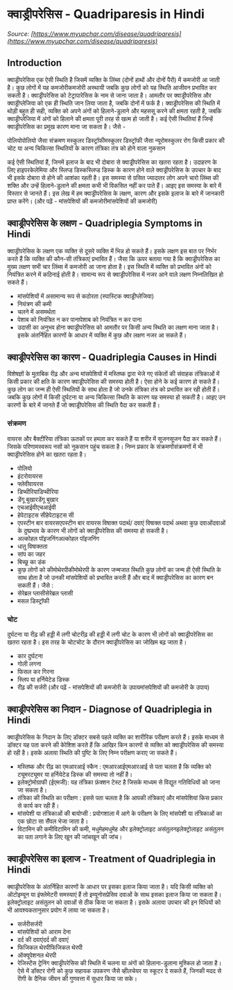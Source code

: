 # क्वाड्रीपरेसिस - Quadriparesis in Hindi
_Source: [https://www.myupchar.com/disease/quadriparesis](https://www.myupchar.com/disease/quadriparesis)_

## Introduction
क्वाड्रीपरेसिस एक ऐसी स्थिति है जिसमें व्यक्ति के लिंब्स (दोनों हाथों और दोनों पैरों) में कमजोरी आ जाती है। कुछ लोगों में यह कमजोरीकमजोरी अस्थायी जबकि कुछ लोगों को यह स्थिति आजीवन प्रभावित कर सकती है। क्वाड्रीपरेसिस को टेट्रापारेसिस के नाम से जाना जाता है। आमतौर पर क्वाड्रीपरेसिस और क्वाड्रीप्लेजिया को एक ही स्थिति जान लिया जाता है, जबकि दोनों में फर्क है। क्वाड्रीपरेसिस की स्थिति में थोड़ी बहुत ही सही, व्यक्ति को अपने अंगों को हिलाने-डुलाने और महससू करने की क्षमता रहती है, जबकि क्वाड्रीप्लेजिया में अंगों को हिलाने ​की क्षमता पूरी तरह से खत्म हो जाती है। कई ऐसी स्थितियां हैं जिन्हें क्वाड्रीपरेसिस का प्रमुख कारण माना जा सकता है। जैसे -

पोलियोपोलियो जैसा संक्रमण
मस्कुलर डिस्ट्रॉफीमस्कुलर डिस्ट्रॉफी जैसा न्यूरोमस्कुलर रोग
किसी प्रकार की चोट या अन्य चिकित्सा स्थितियों के कारण तंत्रिका तंत्र को होने वाला नुकसान

कई ऐसी स्थितियां हैं, जिनमें इलाज के बाद भी दोबारा से क्वाड्रीपरेसिस का खतरा रहता है। उदाहरण के लिए हाइपरकेलेमिया और स्लिप्ड डिस्कस्लिप्ड डिस्क के कारण होने वाले क्वाड्रीपरेसिस के उपचार के बाद भी इसके दोबारा से होने की आशंका रहती है। इस समस्या से ग्रसित ज्यादातर लोग अपने चारो लिंब्स की शक्ति और उन्हें हिलाने-डुलाने की क्षमता कभी भी विकसित नहीं कर पाते हैं। आइए इस समस्या के बारे में विस्तार से जानते हैं।
इस लेख में हम क्वाड्रीपरेसिस के लक्षण, कारण और इसके इलाज के बारे में जानकारी प्राप्त करेंगे।
(और पढ़ें - मांसपेशियों की कमजोरीमांसपेशियों की कमजोरी)

## क्वाड्रीपरेसिस के लक्षण - Quadriplegia Symptoms in Hindi
क्वाड्रीपरेसिस के लक्षण एक व्यक्ति से दूसरे व्यक्ति में भिन्न हो सकते हैं। इसके लक्षण इस बात पर निर्भर करते हैं कि व्यक्ति की कौन-सी तंत्रिकाएं प्रभावित हैं। जैसा कि ऊपर बताया गया है कि क्वाड्रीपरेसिस का मुख्य लक्षण सभी चार लिंब्स में कमजोरी आ जाना होता है। इस स्थिति में व्यक्ति को प्रभा​वित अंगों को नियंत्रित करने में कठिनाई होती है। सामान्य रूप से क्वाड्रीपरेसिस में नजर आने वाले लक्षण निम्नलिखित हो सकते हैं।
- मांसपेशियों में असामान्य रूप से कठोरता (स्पास्टिक क्वाड्रीप्लेजिया)
- नियंत्रण की कमी
- चलने में असमर्थता
- पेशाब को नियंत्रित न कर पानापेशाब को नियंत्रित न कर पाना
- उदासी का अनुभव होना
क्वाड्रीपरेसिस को आमतौर पर किसी अन्य स्थिति का लक्षण माना जाता है। इसके अंतर्निहित कारणों के आधार में व्यक्ति में कुछ और लक्षण नजर आ सकते हैं।

## क्वाड्रीपरेसिस का कारण - Quadriplegia Causes in Hindi
विशेषज्ञों के मुताबिक रीढ़ और अन्य मांसपेशियों में मस्तिष्क द्वारा भेजे गए संकेतों की संवाहक तंत्रिकाओं में किसी प्रकार की क्षति के कारण क्वाड्रीपरेसिस की समस्या होती है। ऐसा होने के कई कारण हो सकते हैं। कुछ लोग का जन्म ही ऐसी स्थितियों के साथ होता है जो उनके तंत्रिका तंत्र को प्रभावित कर रही होती हैं। जबकि कुछ लोगों में किसी दुर्घटना या अन्य चिकित्सा स्थिति के कारण यह समस्या हो सकती है। आइए उन कारणों के बारे में जानते हैं जो क्वाड्रीपरेसिस की स्थिति पैदा कर सकती हैं।
### संक्रमण
वायरस और बैक्टीरिया तंत्रिका ऊतकों पर हमला कर सकते हैं या शरीर में सूजनसूजन पैदा कर सकते हैं। जिसके परिणामस्वरूप नसों को नुकसान पहुंच सकता है। ​निम्न प्रकार के संक्रमणोंसंक्रमणों में भी क्वाड्रीपरेसिस होने का खतरा रहता है।
- पोलियो
- इंटरोवायरस
- फ्लेवीवायरस
- डिप्थीरियाडिप्थीरिया
- डेंगू बुखारडेंगू बुखार
- एचआईवीएचआईवी
- हेपेटाइटस सीहेपेटाइटस सी
- एपस्टीन बार वायरसएपस्टीन बार वायरस
विषाक्त पदार्थ/ दवाएं
विषाक्त पदार्थ अथवा कुछ दवाओंदवाओं के दुष्प्रभाव के कारण भी लोगों को क्वाड्रीपरेसिस की समस्या हो सकती है।
- अल्कोहल पॉइजनिंगअल्कोहल पॉइजनिंग
- धातु विषाक्तता
- सांप का जहर
- बिच्छू का डंक
- कुछ लोगों को कीमोथेरपीकीमोथेरपी के कारण
जन्मजात स्थिति
कुछ लोगों का जन्म ही ऐसी स्थिति के साथ होता है जो उनकी मांसपेशियों को प्रभावित करती हैं और बाद में क्वाड्रीपरेसिस का कारण बन सकती हैं। जैसे :
- सेरेब्रल प्लासीसेरेब्रल प्लासी
- मसल डिस्ट्रॉफी
### चोट
दुर्घटना या रीढ़ की हड्डी में लगी चोटरीढ़ की हड्डी में लगी चोट के कारण भी लोगों को क्वाड्रीपरेसिस का खतरा रहता है। इस तरह के चोटचोट के दौरान क्वाड्रीपरेसिस का जोखिम बढ़ जाता है।
- कार दुर्घटना
- गोली लगना
- फिसल कर गिरना
- स्लिप या हर्नियेटेड डिस्क
- रीढ़ की सर्जरी
(और पढ़ें - मांसपेशियों की कमजोरी के उपायमांसपेशियों की कमजोरी के उपाय)

## क्वाड्रीपरेसिस का निदान - Diagnose of Quadriplegia in Hindi
क्वाड्रीपरेसिस के निदान के लिए डॉक्टर सबसे पहले व्यक्ति का शारीरिक परीक्षण करते हैं। इसके माध्यम से डॉक्टर यह पता करने की कोेशिश करते हैं कि आखिर किन कारणों से व्यक्ति को क्वाड्रीपरेसिस की समस्या हो रही है। इसके अलावा स्थिति की पुष्टि के ​लिए निम्न परीक्षण कराए जा सकते हैं।
- मस्तिष्क और रीढ़ का एमआरआई स्कैन : एमआरआईएमआरआई से पता चलता है कि व्यक्ति को ट्यूमरट्यूमर या हर्नियेटेड डिस्क की समस्या तो नहीं है।
- इलेक्ट्रोमोग्राफी (ईएमजी): यह तंत्रिका फ़ंक्शन टेस्ट है जिसके माध्यम से विद्युत गतिविधियों को जाना जा सकता है।
- तंत्रिका की स्थिति का परीक्षण : इससे पता चलता है कि आपकी तंत्रिकाएं और मांसपेशियां किस प्रकार से कार्य कर रही हैं।
- मांसपेशी या तंत्रिकाओं की बायोप्सी : प्रयोगशाला में आगे के परीक्षण के लिए मांसपेशी या तंत्रिकाओं का एक छोटा सा सैंपल भेजा जाता है।
- विटामिन की कमीविटामिन की कमी, मधुमेहमधुमेह और इलेक्ट्रोलाइट असंतुलनइलेक्ट्रोलाइट असंतुलन का पता लगाने के लिए खून की जांचखून की जांच।

## क्वाड्रीपरेसिस का इलाज - Treatment of Quadriplegia in Hindi
क्वाड्रीपरेसिस के अंतर्निहित कारणों के आधार पर इसका इलाज किया जाता है। यदि किसी व्यक्ति को ऑटोइम्यून या इंफ्लेमेटरी समस्याएं हैं तो इम्यूनोसप्रेसिव दवाओं के साथ इसका इलाज किया जा सकता है। इलेक्ट्रोलाइट असंतुलन को दवाओं से ठीक किया जा सकता है। इसके अलावा उपचार की इन विधियों को भी आवश्यकतानुसार प्रयोग में लाया जा सकता है।
- सर्जरीसर्जरी
- मांसपेशियों को आराम देना
- दर्द की दवाएंदर्द की दवाएं
- फिजिकल थेरपीफिजिकल थेरपी
- ऑक्यूपेशनल थेरपी
- रेजिस्टेंस ट्रेनिंग
क्वाड्रीपरेसिस की स्थिति में चलना या अंगों को हिलाना-डुलाना मुश्किल हो जाता है। ऐसे में डॉक्टर रोगी को कुछ सहायक उपकरण जैसे व्हीलचेयर या स्कूटर दे सकते हैं, जिनकी मदद से रोेगी के दैनिक जीवन की गुणवत्ता में सुधार किया जा सके।

